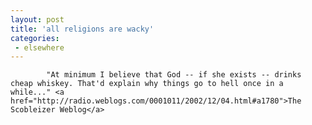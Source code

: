 ```yaml
---
layout: post
title: 'all religions are wacky'
categories:
 - elsewhere
---
```


			"At minimum I believe that God -- if she exists -- drinks cheap whiskey. That'd explain why things go to hell once in a while..." <a href="http://radio.weblogs.com/0001011/2002/12/04.html#a1780">The Scobleizer Weblog</a>


